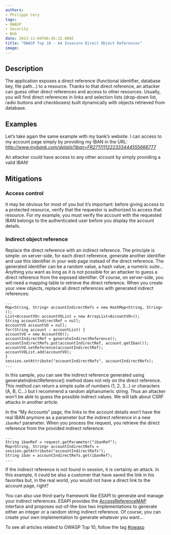```yaml
---
authors:
- Philippe Cery
tags:
- OWASP
- Security
- Web
date: 2013-11-04T08:45:32.000Z
title: "OWASP Top 10 - A4 Insecure Direct Object References"
image: 
---
```


## Description

The application exposes a direct reference (functional identifier, database key, file path…) to a resource. Thanks to that direct reference, an attacker can guess other direct references and access to other resources.
 Usually, you will find direct references in links and selection lists (drop-down list, radio buttons and checkboxes) built dynamically with objects retrieved from database.

## Examples

Let’s take again the same example with my bank’s website.
 I can access to my account page simply by providing my IBAN in the URL:
*http://www.mybank.com/details?iban=FR2711111222333444555666777*

An attacker could have access to any other account by simply providing a valid IBAN!

## Mitigations

### Access control

It may be obvious for most of you but it’s important: before giving access to a protected resource, verify that the requestor is authorized to access that resource.
 For my example, you must verify the account with the requested IBAN belongs to the authenticated user before you display the account details.

### Indirect object reference

Replace the direct reference with an indirect reference.
 The principle is simple: on server-side, for each direct reference, generate another identifier and use this identifier in your web page instead of the direct reference. The generated identifier can be a random value, a hash value, a numeric suite… Anything you want as long as it is not possible for an attacker to guess a direct reference from the exposed identifier. Of course, on server-side, you will need a mapping table to retrieve the direct reference.
 When you create your view objects, replace all direct references with generated indirect references:
```language-java
...
Map<String, String> accountIndirectRefs = new HashMap<String, String>();
List<AccountVO> accountVOList = new ArrayList<AccountVO>();
String accountIndirectRef = null;
AccountVO accountVO = null;
for(String account : accountList) {
accountVO = new AccountVO();
accountIndirectRef = generateIndirectReference();
accountIndirectRefs.put(accountIndirectRef, account.getIban());
accountVO.setReference(accountIndirectRef);
accountVOList.add(accountVO);
}
session.setAttribute("accountIndirectRefs", accountIndirectRefs);
...
```

In this sample, you can see the indirect reference generated using generateIndirectReference() method does not rely on the direct reference. This method can return a simple suite of numbers (1, 2, 3…) or characters (A, B, C…) but I recommend a random alphanumeric string. Thus an attacker won’t be able to guess the possible indirect values. We will talk about CSRF attacks in another article.

In the “My Accounts” page, the links to the account details won’t have the real IBAN anymore as a parameter but the indirect reference in a new `ibanRef` parameter. When you process the request, you retrieve the direct reference from the provided indirect reference:
```language-java
...
String ibanRef = request.getParameter("ibanRef");
Map<String, String> accountIndirectRefs = session.getAttribute("accountIndirectRefs");
String iban = accountIndirectRefs.get(ibanRef);
...
```

If the indirect reference is not found in session, it is certainly an attack.
 In this example, it could be also a customer that have saved the link in his favorites but, in the real world, you would not have a direct link to the account page, right?

You can also use third-party framework like ESAPI to generate and manage your indirect references. ESAPI provides the [AccessReferenceMAP<K>](http://owasp-esapi-java.googlecode.com/svn/trunk_doc/latest/org/owasp/esapi/AccessReferenceMap.html "ESAPI's AccessReferenceMAP interface") interface and proposes out-of-the-box two implementations to generate either an integer or a random string indirect reference. Of course, you can create your own implementation to generate whatever you want…

To see all articles related to OWASP Top 10, follow the tag [#owasp](http://blog.ippon.fr/tag/owasp/ "OWASP Top 10")
